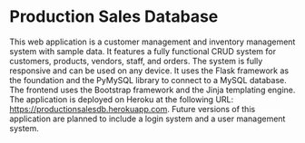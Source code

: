 # Production Sales Database

This web application is a customer management and inventory management system with sample data. It features a fully functional CRUD system for customers, products, vendors, staff, and orders. The system is fully responsive and can be used on any device.  It uses the Flask framework as the foundation and the PyMySQL library to connect to a MySQL database. The frontend uses the Bootstrap framework and the Jinja templating engine. The application is deployed on Heroku at the following URL: <https://productionsalesdb.herokuapp.com>. Future versions of this application are planned to include a login system and a user management system.
